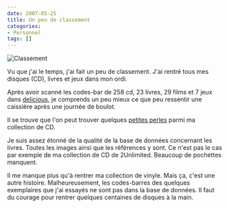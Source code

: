 ```yaml
---
date: 2007-05-25
title: Un peu de classement
categories:
- Personnel
tags: []
---
```

<img src="https://dlgjp9x71cipk.cloudfront.net/2007/05/classement.png" alt="Classement" />

Vu que j'ai le temps, j'ai fait un peu de classement. J'ai rentré tous mes disques (CD), livres et jeux dans mon ordi.

Après avoir scanné les codes-bar de 258 cd, 23 livres, 29 films et 7 jeux dans <a href="https://www.delicious-monster.com/" title="Delicious Library">delicious</a>, je comprends un peu mieux ce que peu ressentir une caissière après une journée de boulot.

Il se trouve que l'on peut trouver quelques <a href="https://dlgjp9x71cipk.cloudfront.net/2007/05/les_visiteurs.jpg" title="Les Visiteurs - C’est OK!">petites perles</a> parmi ma collection de CD.

Je suis assez étonné de la qualité de la base de données concernant les livres. Toutes les images ainsi que les références y sont. Ce n'est pas le cas par exemple de ma collection de CD de 2Unlimited. Beaucoup de pochettes manquent.

Il me manque plus qu'à rentrer ma collection de vinyle. Mais ça, c'est une autre histoire. Malheureusement, les codes-barres des quelques exemplaires que j'ai essayés ne sont pas dans la base de données. Il faut du courage pour rentrer quelques centaines de disques à la main.
